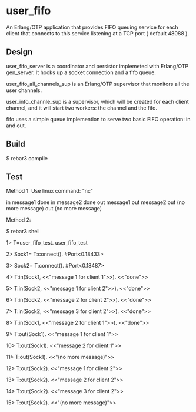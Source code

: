 user_fifo
=====

An Erlang/OTP application that provides FIFO queuing service for each client 
that connects to this service listening at a TCP port ( default 48088 ).


Design
------

user_fifo_server is a coordinator and persistor implemeted with Erlang/OTP gen_server. It hooks up a socket connection and a fifo queue.

user_fifo_all_channels_sup is an Erlang/OTP supervisor that monitors all the user channels.

user_info_channle_sup is a supervisor, which will be created for each client channel, and it will start two workers: the channel and the fifo.

fifo uses a simple queue implemention to serve two basic FIFO operation: in and out.

Build
-----

$ rebar3 compile

Test
-----

Method 1: 
Use linux command: "nc"

in message1
done
in message2
done
out
message1
out
message2
out
(no more message)
out
(no more message)

Method 2:

$ rebar3 shell

1> T=user_fifo_test.
user_fifo_test

2> Sock1= T:connect().
#Port<0.18433>

3> Sock2= T:connect().
#Port<0.18487>

4> T:in(Sock1, <<"message 1 for client 1">>).
<<"done">>

5> T:in(Sock2, <<"message 1 for client 2">>).
<<"done">>

6> T:in(Sock2, <<"message 2 for client 2">>).
<<"done">>

7> T:in(Sock2, <<"message 3 for client 2">>).
<<"done">>

8> T:in(Sock1, <<"message 2 for client 1">>).
<<"done">>

9> T:out(Sock1).
<<"message 1 for client 1">>

10> T:out(Sock1).
<<"message 2 for client 1">>

11> T:out(Sock1).
<<"(no more message)">>

12> T:out(Sock2).
<<"message 1 for client 2">>

13> T:out(Sock2).
<<"message 2 for client 2">>

14> T:out(Sock2).
<<"message 3 for client 2">>

15> T:out(Sock2).
<<"(no more message)">>
